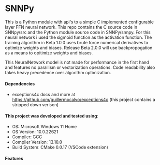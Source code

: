 # SNNPy
This is a Python module with api's to a simple C implemented configurable layer FFN neural network. This repo contains the C source code in SNNpy/src and the Python module source code in SNNPy/snnpy. For this neural network i used the sigmoid function as the activation function. The training algorithm in Beta 1.0.0 uses brute force numerical derivatives to optimize weights and biases. Release Beta 2.0.0 will use backpropogation as a means to opitimize weights and biases.

This NeuralNetwork model is not made for performance in the first hand and features no parallism or vectorization operations. Code readability also takes heavy precedence over algorithm optimization.

#### Dependencies

- exceptions4c docs and more at https://github.com/guillermocalvo/exceptions4c (this project contains a stripped down verison)

#### This project was developed and tested using:

- OS: Microsoft Windows 11 Home
- OS Version: 10.0.22621
- Compiler: GCC 
- Compiler Version: 13.10.0
- Build System: CMake 0.0.17 (VSCode extension)

#### Features

